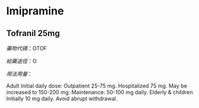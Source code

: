# Imipramine

## Tofranil 25mg

*藥物代碼*：OTOF

*給藥途徑*：O

*用法用量*：

Adult Initial daily dose: Outpatient 25-75 mg. Hospitalized 75 mg. May be increased to 150-200 mg. Maintenance: 50-100 mg daily. Elderly & children Initially 10 mg daily. Avoid abrupt withdrawal.

